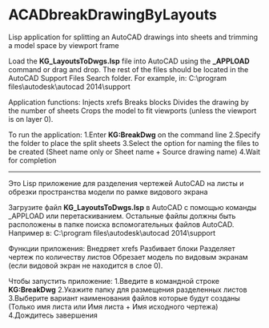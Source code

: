 # ACADbreakDrawingByLayouts
Lisp application for splitting an AutoCAD drawings into sheets and trimming a model space by viewport frame

Load the **KG_LayoutsToDwgs.lsp** file into AutoCAD using the **_APPLOAD** command or drag and drop.
The rest of the files should be located in the AutoCAD Support Files Search folder.
For example, in:
C:\program files\autodesk\autocad 2014\support

Application functions:
Injects xrefs
Breaks blocks
Divides the drawing by the number of sheets
Crops the model to fit viewports (unless the viewport is on layer 0).

To run the application:
1.Enter **KG:BreakDwg** on the command line
2.Specify the folder to place the split sheets
3.Select the option for naming the files to be created (Sheet name only or Sheet name + Source drawing name)
4.Wait for completion


--------------------------------------------------------------------------------------------
Это Lisp приложение для разделения чертежей AutoCAD на листы и обрезки пространства модели по рамке видового экрана

Загрузите файл **KG_LayoutsToDwgs.lsp** в AutoCAD с помощью команды _APPLOAD или перетаскиванием.
Остальные файлы должны быть расположены в папке поиска вспомогательных файлов AutoCAD. 
Например в:
C:\program files\autodesk\autocad 2014\support

Функции приложения:
Внедряет xrefs
Разбивает блоки
Разделяет чертеж по количеству листов 
Обрезает модель по видовым экранам (если видовой экран не находится в слое 0). 

Чтобы запустить приложение:
1.Введите в командной строке **KG:BreakDwg**
2.Укажите папку для размещения разделенных листов
3.Выберите вариант наименования файлов которые будут созданы (Только имя листа или Имя листа + Имя исходного чертежа)
4.Дождитесь завершения

